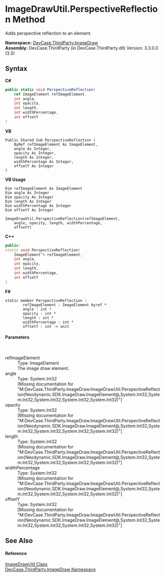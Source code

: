 # ImageDrawUtil.PerspectiveReflection Method 
 

Adds perspective reflection to an element.

**Namespace:**&nbsp;<a href="N_DevCase_ThirdParty_ImageDraw">DevCase.ThirdParty.ImageDraw</a><br />**Assembly:**&nbsp;DevCase.ThirdParty (in DevCase.ThirdParty.dll) Version: 3.3.0.0 (3.3)

## Syntax

**C#**<br />
``` C#
public static void PerspectiveReflection(
	ref ImageElement refImageElement,
	int angle,
	int opacity,
	int length,
	int widthPercentage,
	int offsetY
)
```

**VB**<br />
``` VB
Public Shared Sub PerspectiveReflection ( 
	ByRef refImageElement As ImageElement,
	angle As Integer,
	opacity As Integer,
	length As Integer,
	widthPercentage As Integer,
	offsetY As Integer
)
```

**VB Usage**<br />
``` VB Usage
Dim refImageElement As ImageElement
Dim angle As Integer
Dim opacity As Integer
Dim length As Integer
Dim widthPercentage As Integer
Dim offsetY As Integer

ImageDrawUtil.PerspectiveReflection(refImageElement, 
	angle, opacity, length, widthPercentage, 
	offsetY)
```

**C++**<br />
``` C++
public:
static void PerspectiveReflection(
	ImageElement^% refImageElement, 
	int angle, 
	int opacity, 
	int length, 
	int widthPercentage, 
	int offsetY
)
```

**F#**<br />
``` F#
static member PerspectiveReflection : 
        refImageElement : ImageElement byref * 
        angle : int * 
        opacity : int * 
        length : int * 
        widthPercentage : int * 
        offsetY : int -> unit 

```


#### Parameters
&nbsp;<dl><dt>refImageElement</dt><dd>Type: ImageElement<br />The image draw element.</dd><dt>angle</dt><dd>Type: System.Int32<br />\[Missing <param name="angle"/> documentation for "M:DevCase.ThirdParty.ImageDraw.ImageDrawUtil.PerspectiveReflection(Neodynamic.SDK.ImageDraw.ImageElement@,System.Int32,System.Int32,System.Int32,System.Int32,System.Int32)"\]</dd><dt>opacity</dt><dd>Type: System.Int32<br />\[Missing <param name="opacity"/> documentation for "M:DevCase.ThirdParty.ImageDraw.ImageDrawUtil.PerspectiveReflection(Neodynamic.SDK.ImageDraw.ImageElement@,System.Int32,System.Int32,System.Int32,System.Int32,System.Int32)"\]</dd><dt>length</dt><dd>Type: System.Int32<br />\[Missing <param name="length"/> documentation for "M:DevCase.ThirdParty.ImageDraw.ImageDrawUtil.PerspectiveReflection(Neodynamic.SDK.ImageDraw.ImageElement@,System.Int32,System.Int32,System.Int32,System.Int32,System.Int32)"\]</dd><dt>widthPercentage</dt><dd>Type: System.Int32<br />\[Missing <param name="widthPercentage"/> documentation for "M:DevCase.ThirdParty.ImageDraw.ImageDrawUtil.PerspectiveReflection(Neodynamic.SDK.ImageDraw.ImageElement@,System.Int32,System.Int32,System.Int32,System.Int32,System.Int32)"\]</dd><dt>offsetY</dt><dd>Type: System.Int32<br />\[Missing <param name="offsetY"/> documentation for "M:DevCase.ThirdParty.ImageDraw.ImageDrawUtil.PerspectiveReflection(Neodynamic.SDK.ImageDraw.ImageElement@,System.Int32,System.Int32,System.Int32,System.Int32,System.Int32)"\]</dd></dl>

## See Also


#### Reference
<a href="T_DevCase_ThirdParty_ImageDraw_ImageDrawUtil">ImageDrawUtil Class</a><br /><a href="N_DevCase_ThirdParty_ImageDraw">DevCase.ThirdParty.ImageDraw Namespace</a><br />